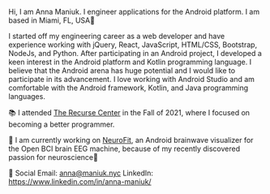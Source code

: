 Hi, I am Anna Maniuk. I engineer applications for the Android platform.  I am based in Miami, FL, USA🌴

I started off my engineering career as a web developer and have experience working with jQuery, React, JavaScript, HTML/CSS, Bootstrap, NodeJs, and Python. After participating in an Android project, I developed a keen interest in the Android platform and Kotlin programming language. I believe that the Android arena has huge potential and I would like to participate in its advancement. I love working with Android Studio and am comfortable with the Android framework, Kotlin, and Java programming languages. 

📚 I attended [The Recurse Center](https://www.recurse.com/) in the Fall of 2021, where I focused on becoming a better programmer.

🔨 I am currently working on [NeuroFit](https://github.com/saintmarina/alpha_training), an Android brainwave visualizer for the Open BCI brain EEG machine, because of my recently discovered passion for neuroscience🧠

🤝 Social
Email: anna@maniuk.nyc
LinkedIn: https://www.linkedin.com/in/anna-maniuk/
